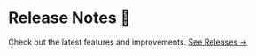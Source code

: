 # Release Notes 🥳

Check out the latest features and improvements. [See Releases →](https://github.com/ivodolenc/nuxt-sitemap-module/releases)
